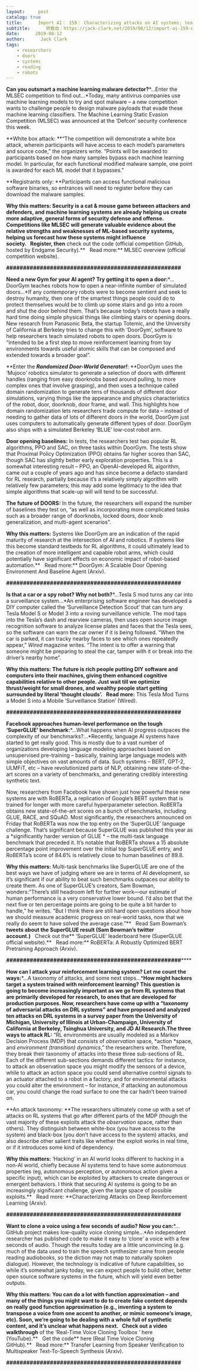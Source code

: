 ```yaml
---
layout:     post
catalog: true
title:      Import AI： 159： Characterizing attacks on AI systems; teaching AI systems to subvert ML security systems; and what happens when AI regenerates actors
subtitle:      转载自：https://jack-clark.net/2019/08/12/import-ai-159-characterizing-attacks-on-ai-systems-teaching-ai-systems-to-subvert-ml-security-systems-and-what-happens-when-ai-regenerates-actors/
date:      2019-08-12
author:      Jack Clark
tags:
    - researchers
    - doors
    - systems
    - reading
    - robots
---
```


**Can you outsmart a machine learning malware detector?***…Enter the MLSEC competition to find out…*Today, many antivirus companies use machine learning models to try and spot malware – a new competition wants to challenge people to design malware payloads that evade these machine learning classifiers. The Machine Learning Static Evasion Competition (MLSEC) was announced at the ‘Defcon’ security conference this week. 

**White box attack: **“The competition will demonstrate a white box attack, wherein participants will have access to each model’s parameters and source code,” the organizers write. “Points will be awarded to participants based on how many samples bypass each machine learning model. In particular, for each functional modified malware sample, one point is awarded for each ML model that it bypasses.”

**Registrants only: **Participants can access functional malicious software binaries, so entrances will need to register before they can download the malware samples. 

**Why this matters: **Security is a cat & mouse game between attackers and defenders, and machine learning systems are already helping us create more adaptive, general forms of security defense and offense. Competitions like MLSEC will generate valuable evidence about the relative strengths and weaknesses of ML-based security systems, helping us forecast how these systems might influence society.**   Register, then** check out the code (official competition GitHub, hosted by Endgame Security).**   Read more:** MLSEC overview (official competition website). 

**####################################################**

**Need a new Gym for your AI agent? Try getting it to open a door:***…DoorGym teaches robots how to open a near-infinite number of simulated doors…*If any contemporary robots were to become sentient and seek to destroy humanity, then one of the smartest things people could do to protect themselves would be to climb up some stairs and go into a room and shut the door behind them. That’s because today’s robots have a really hard time doing simple physical things like climbing stairs or opening doors. New research from Panasonic Beta, the startup Totemic, and the University of California at Berkeley tries to change this with ‘DoorGym’, software to help researchers teach simulated robots to open doors. DoorGym is “intended to be a first step to move reinforcement learning from toy environments towards useful atomic skills that can be composed and extended towards a broader goal”. 

**Enter the *****Randomized Door-World Generator!*****: **DoorGym uses the ‘Mujoco’ robotics simulator to generate a selection of doors with different handles (ranging from easy doorknobs based around pulling, to more complex ones that involve grasping), and then uses a technique called domain randomization to generate tens of thousands of different door simulations, varying things like the appearance and physics characteristics of the robot, door, doorknob, door frame, and wall. This highlights how domain randomization lets researchers trade compute for data – instead of needing to gather data of lots of different doors in the world, DoorGym just uses computers to automatically generate different types of door. DoorGym also ships with a simulated Berkeley ‘BLUE’ low-cost robot arm. 

**Door opening baselines:** In tests, the researchers test two popular RL algorithms, PPO and SAC, on three tasks within DoorGym. The tests show that Proximal Policy Optimization (PPO) obtains far higher scores than SAC, though SAC has slightly better early exploration properties. This is a somewhat interesting result – PPO, an OpenAI-developed RL algorithm, came out a couple of years ago and has since become a defacto standard for RL research, partially because it’s a relatively simply algorithm with relatively few parameters; this may add some legitimacy to the idea that simple algorithms that scale-up will will tend to be successful. 

**The future of DOORS:** In the future, the researchers will expand the number of baselines they test on, “as well as incorporating more complicated tasks such as a broader range of doorknobs, locked doors, door knob generalization, and multi-agent scenarios”. 

**Why this matters:** Systems like DoorGym are an indication of the rapid maturity of research at the intersection of AI and robotics. If systems like this become standard testbeds for RL algorithms, it could ultimately lead to the creation of more intelligent and capable robot arms, which could potentially have significant effects on economic impact of robot-based automation.**   Read more:** DoorGym: A Scalable Door Opening Environment And Baseline Agent (Arxiv).

**####################################################**

**Is that a car or a spy robot? Why not both?***…Tesla S mod turns any car into a surveillance system…*An enterprising software engineer has developed a DIY computer called the ‘Surveillance Detection Scout’ that can turn any Tesla Model S or Model 3 into a roving surveillance vehicle. The mod taps into the Tesla’s dash and rearview cameras, then uses open source image recognition software to analyze license plates and faces that the Tesla sees, so the software can warn the car owner if it is being followed. “When the car is parked, it can tracky nearby faces to see which ones repeatedly appear,” *Wired* magazine writes. “The intent is to offer a warning that someone might be preparing to steal the car, tamper with it or break into the driver’s nearby home”. 

**Why this matters: **The future is rich people putting DIY software and computers into their machines, giving them enhanced cognitive capabilities relative to other people. Just wait till we optimize thrust/weight for small drones, and wealthy people start getting surrounded by literal ‘thought clouds’.**   Read more:** This Tesla Mod Turns a Model S into a Mobile ‘Surveillance Station’ (Wired).

**####################################################**

**Facebook approaches human-level performance on the tough ‘SuperGLUE’ benchmark:***…What happens when AI progress outpaces the complexity of our benchmarks?…*Recently, language AI systems have started to get really good. This is mostly due to a vast number of organizations developing language modeling approaches based on unsupervised pre-training – basically, training large language models with simple objectives on vast amounts of data. Such systems – BERT, GPT-2, ULMFiT, etc – have revolutionized parts of NLP, obtaining new state-of-the-art scores on a variety of benchmarks, and generating credibly interesting synthetic text. 

Now, researchers from Facebook have shown just how powerful these new systems are with RoBERTa, a replication of Google’s BERT system that is trained for longer with more careful hyperparameter selection. RoBERTa obtains new state-of-the-art scores on a bunch of benchmarks, including GLUE, RACE, and SQuAD. Most significantly, the researchers announced on Friday that RoBERTa was now the top entry on the ‘SuperGLUE’ language challenge. That’s significant because SuperGLUE was published this year as a *significantly harder version of GLUE * – the multi-task language benchmark that preceded it. It’s notable that RoBERTa shows a 15 absolute percentage point improvement over the initial top SuperGLUE entry, and RoBERTa’s score of 84.6% is relatively close to human baselines of 89.8. 

**Why this matters:** Multi-task benchmarks like SuperGLUE are one of the best ways we have of judging where we are in terms of AI development, so it’s significant if our ability to beat such benchmarks outpaces our ability to create them. As one of SuperGLUE’s creators, Sam Bowman, wonders:”There’s still headroom left for further work—our estimate of human performance is a very conservative lower bound. I’d also bet that the next five or ten percentage points are going to be quite a bit harder to handle,” he writes. “But I think there are still hard open questions about how we should measure academic progress on real-world tasks, now that we really do seem to have solved the average case.”**   Read Sam Bowman’s ****tweets** about the SuperGLUE result (Sam Bowman’s twitter account.)**   Check out the** ‘SuperGLUE’ leaderboard here (SuperGLUE official website).**   Read more:** RoBERTa: A Robustly Optimized BERT Pretraining Approach (Arxiv). 

**####################################################******

**How can I attack your reinforcement learning system? Let me count the ways:***…A taxonomy of attacks, and some next steps…***How might hackers target a system trained with reinforcement learning? This question is going to become increasingly important as we go from RL systems that are primarily developed for research, to ones that are developed for production purposes. Now, researchers have come up with a “taxonomy of adversarial attacks on DRL systems” and have proposed and analyzed ten attacks on DRL systems in a survey paper from the University of Michigan, University of Illinois at Urban-Champaign, University of California at Berkeley, Tsinghua University, and JD AI Research.The three ways to attack RL:** “RL environments are usually modeled as a Markov Decision Process (MDP) that consists of *observation* space, *action *space, and *environment (transition) dynamics*,” the researchers write. Therefore, they break their taxonomy of attacks into these three sub-sections of RL. Each of the different sub-sections demands different tactics: for instance, to attack an observation space you might modify the sensors of a device, while to attack an action space you could send alternative control signals to an actuator attached to a robot in a factory, and for environmental attacks you could alter the environment – for instance, if attacking an autonomous car, you could change the road surface to one the car hadn’t been trained on.

**An attack taxonomy: **The researchers ultimately come up with a set of attacks on RL systems that go after different parts of the MDP (though the vast majority of these exploits attack the *observation* space, rather than others). They distinguish between white-box (you have access to the system) and black-box (you don’t have access to the system) attacks, and also describe other salient traits like whether the exploit works in real time, or if it introduces some kind of dependency. 

**Why this matters:** ‘Hacking’ in an AI world looks different to hacking in a non-AI world, chiefly because AI systems tend to have some autonomous properties (eg, autonomous perception, or autonomous action given a specific input), which can be exploited by attackers to create dangerous or emergent behaviors. I think that securing AI systems is going to be an increasingly significant challenge, given the large space of possible exploits.**   Read more: **Characterizing Attacks on Deep Reinforcement Learning (Arxiv). 

**####################################################**

**Want to clone a voice using a few seconds of audio? Now you can:***…GitHub project makes low-quality voice cloning simple…*An independent researcher has published code to make it easy to ‘clone’ a voice with a few seconds of audio. Though the results today are a little unconvincing (e.g. much of the data used to train the speech synthesizer came from people reading audiobooks, so the diction may not map to naturally spoken dialogue). However, the technology is indicative of future capabilities, so while it’s somewhat janky today, we can expect people to build other, better open source software systems in the future, which will yield even better outputs. 

**Why this matters: **You can do a lot with function approximation – and many of the things you might want to do to create fake content depends on really good function approximation (e.g., inventing a system to transpose a voice from one accent to another, or mimic someone’s image, etc). Soon, we’re going to be dealing with a whole full of synthetic content, and it’s unclear what happens next.**   Check out a video walkthrough** of the ‘Real-Time Voice Cloning Toolbox ‘ here (YouTube).**   Get the code** here (Real Time Voice Cloning GitHub).**   Read more:** Transfer Learning from Speaker Verification to Multispeaker Text-To-Speech Synthesis (Arxiv).

**####################################################**
